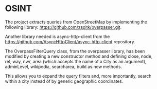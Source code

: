 # OSINT
The project extracts queries from OpenStreetMap by implementing the following library: https://github.com/zsoltk/overpasser.git.

Another library needed is async-http-client from the https://github.com/AsyncHttpClient/async-http-client repository.

The OverpassFilterQuery class, from the overpasser library, has been modified by creating a new constructor method and defining close, node, rel, way, nwr, area (which accepts the name of a City as an argument), adminLevel, wikipedia, searcharea, build as new methods.

This allows you to expand the query filters and, more importantly, search within a city instead of by generic geographic coordinates.
